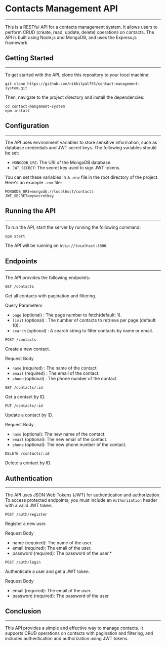 # Contacts Management API
---
This is a RESTful API for a contacts management system. It allows users to perform CRUD (create, read, update, delete) operations on contacts. The API is built using Node.js and MongoDB, and uses the Express.js framework.

## Getting Started
---

To get started with the API, clone this repository to your local machine:
```
git clone https://github.com/nikhilpal755/contact-management-system.git
```

Then, navigate to the project directory and install the dependencies:
```
cd contact-mangament-system
npm install
```
## Configuration
---

The API uses environment variables to store sensitive information, such as database credentials and JWT secret keys. The following variables should be set:
* `MONGODB_URI`: The URI of the MongoDB database.
* `JWT_SECRET`: The secret key used to sign JWT tokens.

You can set these variables in a `.env` file in the root directory of the project. Here's an example `.env` file:
```
MONGODB_URI=mongodb://localhost/contacts
JWT_SECRET=mysecretkey
```

## Running the API
---
To run the API, start the server by running the following command:
```
npm start
```
The API will be running on `http://localhost:3000`.

## Endpoints
---

The API provides the following endpoints:

`GET /contacts`

Get all contacts with pagination and filtering.

Query Parameters
* `page` (optional) : The page number to fetch(default: 1).
* `limit` (optional) : The number of contacts to retrieve per page (default: 10).
* `search` (optional) : A search string to filter contacts by name or email.


`POST /contacts`

Create a new contact.

Request Body
* `name` (required) : The name of the contact.
* `email` (required) : The email of the contact.
* `phone` (optional) : The phone number of the contact.

`GET /contacts/:id`

Get a contact by ID.

`PUT /contacts/:id`

Update a contact by ID.

Request Body

* `name` (optional): The new name of the contact.
* `email` (optional): The new email of the contact.
* `phone` (optional): The new phone number of the contact.

`DELETE /contacts/:id`

Delete a contact by ID.

## Authentication
---

The API uses JSON Web Tokens (JWT) for authentication and authorization. To access protected endpoints, you must include an `Authorization` header with a valid JWT token.

`POST /auth/register`

Register a new user.


Request Body

* name (required): The name of the user.
* email (required): The email of the user.
* password (required): The password of the user.*

`POST /auth/login`

Authenticate a user and get a JWT token.

Request Body

* email (required): The email of the user.
* password (required): The password of the user.

## Conclusion
---

This API provides a simple and effective way to manage contacts. It supports CRUD operations on contacts with pagination and filtering, and includes authentication and authorization using JWT tokens.